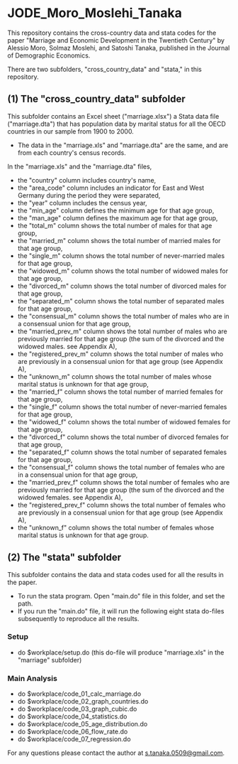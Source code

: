 # JODE_Moro_Moslehi_Tanaka
This repository contains the cross-country data and stata codes for the paper "Marriage and Economic Development in the Twentieth Century" by Alessio Moro, Solmaz Moslehi, and Satoshi Tanaka, published in the Journal of Demographic Economics.

There are two subfolders, "cross_country_data" and "stata," in this repository.

## (1) The "cross_country_data" subfolder
This subfolder contains an Excel sheet ("marriage.xlsx") a Stata data file ("marriage.dta") that has population data by marital status for all the OECD countries in our sample from 1900 to 2000.

- The data in the "marriage.xls" and "marriage.dta" are the same, and are from each country's census records.

In the "marriage.xls" and the "marriage.dta" files,
- the "country" column includes country's name,
- the "area_code" column includes an indicator for East and West Germany during the period they were separated,
- the "year" column includes the census year,
- the "min_age" column defines the minimum age for that age group,
- the "man_age" column defines the maximum age for that age group,
- the "total_m" column shows the total number of males for that age group,
- the "married_m" column shows the total number of married males for that age group,
- the "single_m" column shows the total number of never-married males for that age group,
- the "widowed_m" column shows the total number of widowed males for that age group,
- the "divorced_m" column shows the total number of divorced males for that age group,
- the "separated_m" column shows the total number of separated males for that age group,
- the "consensual_m" column shows the total number of males who are in a consensual union for that age group,
- the "married_prev_m" column shows the total number of males who are previously married for that age group (the sum of the divorced and the widowed males. see Appendix A),
- the "registered_prev_m" column shows the total number of males who are previously in a consensual union for that age group (see Appendix A),
- the "unknown_m" column shows the total number of males whose marital status is unknown for that age group,
- the "married_f" column shows the total number of married females for that age group,
- the "single_f" column shows the total number of never-married females for that age group,
- the "widowed_f" column shows the total number of widowed females for that age group,
- the "divorced_f" column shows the total number of divorced females for that age group,
- the "separated_f" column shows the total number of separated females for that age group,
- the "consensual_f" column shows the total number of females who are in a consensual union for that age group,
- the "married_prev_f" column shows the total number of females who are previously married for that age group (the sum of the divorced and the widowed females. see Appendix A),
- the "registered_prev_f" column shows the total number of females who are previously in a consensual union for that age group (see Appendix A),
- the "unknown_f" column shows the total number of females whose marital status is unknown for that age group.

## (2) The "stata" subfolder
This subfolder contains the data and stata codes used for all the results in the paper.

- To run the stata program. Open "main.do" file in this folder, and set the path.
- If you run the "main.do" file, it will run the following eight stata do-files subsequently to reproduce all the results.

### Setup
- do $workplace/setup.do (this do-file will produce "marriage.xls" in the "marriage" subfolder)

### Main Analysis
- do $workplace/code_01_calc_marriage.do
- do $workplace/code_02_graph_countries.do
- do $workplace/code_03_graph_cubic.do
- do $workplace/code_04_statistics.do
- do $workplace/code_05_age_distribution.do
- do $workplace/code_06_flow_rate.do
- do $workplace/code_07_regression.do

For any questions please contact the author at s.tanaka.0509@gmail.com.
